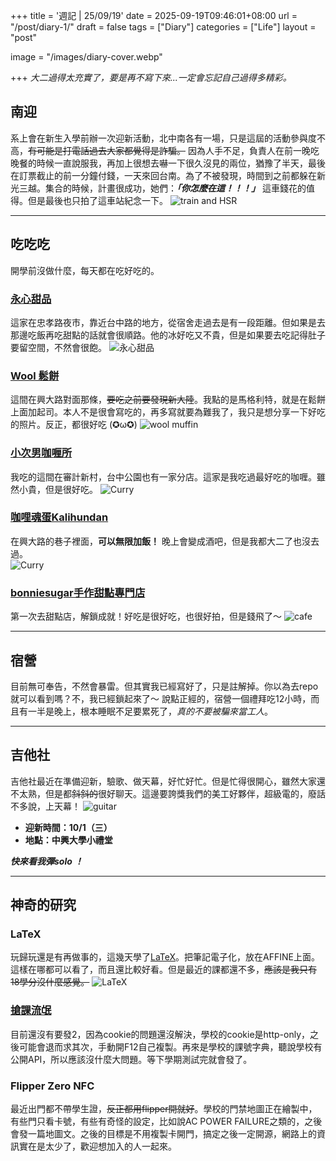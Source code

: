+++
title = '週記 | 25/09/19'
date = 2025-09-19T09:46:01+08:00
url = "/post/diary-1/"
draft = false
tags = ["Diary"]
categories = ["Life"]
layout = "post"


image = "/images/diary-cover.webp"

+++
*大二過得太充實了，要是再不寫下來...一定會忘記自己過得多精彩。*
<!--more-->
## 南迎
系上會在新生入學前辦一次迎新活動，北中南各有一場，只是這屆的活動參與度不高，~~有可能是打電話過去大家都覺得是詐騙。~~ 因為人手不足，負責人在前一晚吃晚餐的時候一直說服我，再加上很想去嚇一下很久沒見的兩位，猶豫了半天，最後在訂票截止的前一分鐘付錢，一天來回台南。為了不被發現，時間到之前都躲在新光三越。集合的時候，計畫很成功，她們：***「你怎麼在這！！！」*** 這車錢花的值得。但是最後也只拍了這車站紀念一下。
![train and HSR](/images/2025/9/diary-25-09-19/diary-1.webp)

***
## 吃吃吃  
開學前沒做什麼，每天都在吃好吃的。

### [**永心甜品**](https://www.google.com/maps/place/%E6%B0%B8%E5%BF%83%E7%94%9C%E5%93%81/@24.1302728,120.6839958,17z/data=!3m1!4b1!4m6!3m5!1s0x34693de82039eabb:0xd208938ef7905255!8m2!3d24.1302728!4d120.6839958!16s%2Fg%2F11x92d83nr?entry=ttu&g_ep=EgoyMDI1MDkxNi4wIKXMDSoASAFQAw%3D%3D)  
這家在忠孝路夜市，靠近台中路的地方，從宿舍走過去是有一段距離。但如果是去那邊吃飯再吃甜點的話就會很順路。他的冰好吃又不貴，但是如果要去吃記得肚子要留空間，不然會很飽。
![永心甜品](/images/2025/9/diary-25-09-19/fxn-2025-08-31-221733.781.webp)  

### [**Wool 鬆餅**](https://www.google.com/maps/place/wool%E9%AC%86%E9%A4%85/@24.1245556,120.6731083,18z/data=!4m10!1m2!2m1!1z6ayG6aSF!3m6!1s0x34693d0b701e9131:0xe1ce1b0d3fe1ea7c!8m2!3d24.1245556!4d120.6742026!15sCgbprIbppIVaCSIH6ayGIOmkhZIBCnJlc3RhdXJhbnSaAURDaTlEUVVsUlFVTnZaRU5vZEhsalJqbHZUMjFrYmxOc1RraFdWazU1WVRKU2FsVnNaRTVOVmpnd1dsVk9kbUZHUlJBQqoBRwoJL20vMDFkd3N6EAEqCyIH6ayGIOmkhShFMh4QASIaKvMbKb9B0V30roAokRhIJjGdXiOj2243clsyCxACIgfprIYg6aSF4AEA-gEECAAQJA!16s%2Fg%2F11m5_hc7p8?entry=ttu&g_ep=EgoyMDI1MDkxNi4wIKXMDSoASAFQAw%3D%3D)  
這間在興大路對面那條，~~要吃之前要發現新大陸~~。我點的是馬格利特，就是在鬆餅上面加起司。本人不是很會寫吃的，再多寫就要為難我了，我只是想分享一下好吃的照片。反正，都很好吃 (✪ω✪)
![wool muffin](/images/2025/9/diary-25-09-19/fxn-2025-09-01-115911.391.webp)  

### [**小次男咖喱所**](https://www.google.com/maps/place/%E5%B0%8F%E6%AC%A1%E7%94%B7%E5%92%96%E5%93%A9%E6%89%80-%E5%AF%A9%E8%A8%88%E5%BA%97/@24.1452211,120.6616097,17z/data=!3m1!4b1!4m6!3m5!1s0x34693d3b8835da69:0x85ebbe6774d00219!8m2!3d24.1452211!4d120.6616097!16s%2Fg%2F11sg7_xrdr?entry=ttu&g_ep=EgoyMDI1MDkxNi4wIKXMDSoASAFQAw%3D%3D)  
我吃的這間在審計新村，台中公園也有一家分店。這家是我吃過最好吃的咖喱。雖然小貴，但是很好吃。
![Curry](/images/2025/9/diary-25-09-19/fxn-2025-09-02-182233.405.webp)  

### [**咖哩魂蛋Kalihundan**](https://www.google.com/maps/place/%E5%92%96%E5%93%A9%E9%AD%82%E8%9B%8BKalihundan-%E8%88%88%E5%A4%A7%E5%BA%97/@24.1247562,120.6735437,17z/data=!3m1!4b1!4m6!3m5!1s0x34693da0a1bdb9bf:0xd03b59e0e41398a8!8m2!3d24.1247562!4d120.6735437!16s%2Fg%2F11h22jdmw5?entry=ttu&g_ep=EgoyMDI1MDkxNi4wIKXMDSoASAFQAw%3D%3D)  
在興大路的巷子裡面，**可以無限加飯！** 晚上會變成酒吧，但是我都大二了也沒去過。  
![Curry](/images/2025/9/diary-25-09-19/fxn-2025-09-08-193855.000.webp)  

### [**bonniesugar手作甜點專門店**](https://www.google.com/maps/place/bonniesugar%E6%89%8B%E4%BD%9C%E7%94%9C%E9%BB%9E%E5%B0%88%E9%96%80%E5%BA%97-%E6%9B%99%E5%85%89%E5%BA%97/@24.1346522,120.6635985,17z/data=!3m1!4b1!4m6!3m5!1s0x34693d920a3aab6d:0x8b34090082f8c746!8m2!3d24.1346522!4d120.6635985!16s%2Fg%2F11tf0yk2lz?entry=ttu&g_ep=EgoyMDI1MDkxNi4wIKXMDSoASAFQAw%3D%3D)  
第一次去甜點店，解鎖成就！好吃是很好吃，也很好拍，但是錢飛了～
![cafe](/images/2025/9/diary-25-09-19/cafe.webp)  
***

## 宿營
目前無可奉告，不然會暴雷。但其實我已經寫好了，只是註解掉。你以為去repo就可以看到嗎？不，我已經鎖起來了～ 說點正經的，宿營一個禮拜吃12小時，而且有一半是晚上，根本睡眠不足要累死了，*真的不要被騙來當工人*。
***
## 吉他社
吉他社最近在準備迎新，驗歌、做天幕，好忙好忙。但是忙得很開心，雖然大家還不太熟，但是都~~斜斜的~~很好聊天。這邊要誇獎我們的美工好夥伴，超級電的，廢話不多說，上天幕！
![guitar](/images/2025/9/diary-25-09-19/guitar.webp)
- **迎新時間：10/1（三）**
- **地點：中興大學小禮堂**  

***快來看我彈solo ！*** 

***  
## 神奇的研究  
### LaTeX  
玩歸玩還是有再做事的，這幾天學了[LaTeX](https://class.kh.edu.tw/19061/bulletin/msg_view/592)。把筆記電子化，放在AFFINE上面。這樣在哪都可以看了，而且還比較好看。但是最近的課都還不多，~~應該是我只有18學分沒什麼感覺。~~
![LaTeX](/images/2025/9/diary|25-09-19/LaTeX.webp)  

### [搶課流氓](/post/coursegangster-1/)  
目前還沒有要發2，因為cookie的問題還沒解決，學校的cookie是http-only，之後可能會退而求其次，手動開F12自己複製。再來是學校的課號字典，聽說學校有公開API，所以應該沒什麼大問題。等下學期測試完就會發了。  

### Flipper Zero NFC
最近出門都不帶學生證，~~反正都用flipper開就好~~。學校的門禁地圖正在繪製中，有些門只看卡號，有些有奇怪的設定，比如說AC POWER FAILURE之類的，之後會發一篇地圖文。之後的目標是不用複製卡開門，搞定之後一定開源，網路上的資訊實在是太少了，歡迎想加入的人一起來。
